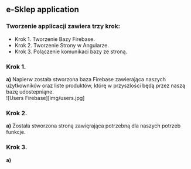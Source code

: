 ## e-Sklep application
### Tworzenie applicacji zawiera trzy krok:
- Krok 1. Tworzenie Bazy Firebase.
- Krok 2. Tworzenie Strony w Angularze.
- Krok 3. Polączenie komunikaci bazy ze stroną. 

### Krok 1.
**a)** Napierw została stworzona baza Firebase zawierająca naszych użytkowników oraz liste produktów, którę  w przyszlości będą przez naszą bazę udostepniąne.  
![Users Firebase][img/users.jpg]

### Krok 2.
**a)** Została stworzona stroną zawięrająca potrzebną dla naszych potrzeb funkcje.

### Krok 3.
**a)**
